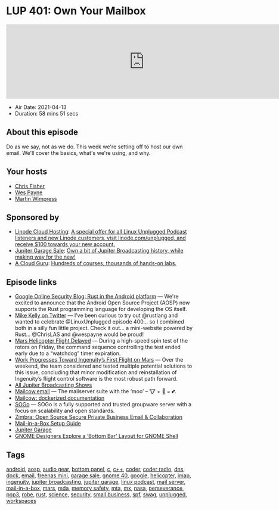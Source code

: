 # LUP 401: Own Your Mailbox

<iframe src="https://player.fireside.fm/v2/RUkczH-V+dYpRzSAN?theme=dark" width="740" height="200" frameborder="0" scrolling="no"></iframe>

* Air Date: 2021-04-13
* Duration: 58 mins 51 secs

## About this episode

Do as we say, not as we do. This week we're setting off to host our own email. We'll cover the basics, what's we're using, and why.

## Your hosts
* [Chris Fisher](https://linuxunplugged.com/hosts/chrislas)
* [Wes Payne](https://linuxunplugged.com/hosts/wes)
* [Martin Wimpress](https://linuxunplugged.com/guests/martinwimpress)

## Sponsored by

  * [Linode Cloud Hosting](https://linode.com/unplugged): [A special offer for all Linux Unplugged Podcast listeners and new Linode customers, visit linode.com/unplugged, and receive $100 towards your new account. ](https://linode.com/unplugged)
  * [Jupiter Garage Sale](http://jupitergarage.com/): [Own a bit of Jupiter Broadcasting history, while making way for the new! ](http://jupitergarage.com/)
  * [A Cloud Guru](https://acloudguru.com): [Hundreds of courses, thousands of hands-on labs.](https://acloudguru.com)



## Episode links

  * [Google Online Security Blog: Rust in the Android platform](https://security.googleblog.com/2021/04/rust-in-android-platform.html "Google Online Security Blog: Rust in the Android platform") — We're excited to announce that the Android Open Source Project (AOSP) now supports the Rust programming language for developing the OS itself.
  * [Mike Kelly on Twitter](https://twitter.com/mikecodemonkey/status/1378533552392929281 "Mike Kelly on Twitter") — I’ve been curious to try out @rustlang and wanted to celebrate @LinuxUnplugged episode 400… so I combined both in a silly fun little project. Check it out… a mini-website powered by Rust… @ChrisLAS and @wespayne would be proud!
  * [Mars Helicopter Flight Delayed](https://mars.nasa.gov/technology/helicopter/status/291/mars-helicopter-flight-delayed-to-no-earlier-than-april-14/ "Mars Helicopter Flight Delayed") — During a high-speed spin test of the rotors on Friday, the command sequence controlling the test ended early due to a “watchdog” timer expiration.
  * [Work Progresses Toward Ingenuity’s First Flight on Mars](https://mars.nasa.gov/technology/helicopter/status/290/work-progresses-toward-ingenuity-s-first-flight-on-mars/ "Work Progresses Toward Ingenuity’s First Flight on Mars") — Over the weekend, the team considered and tested multiple potential solutions to this issue, concluding that minor modification and reinstallation of Ingenuity’s flight control software is the most robust path forward.
  * [All Jupiter Broadcasting Shows](https://feed.jupiter.zone/allshows "All Jupiter Broadcasting Shows")
  * [Mailcow.email](https://mailcow.email/ "Mailcow.email") — The mailserver suite with the ‘moo’ – 🐮 + 🐋 = 💕.
  * [Mailcow: dockerized documentation](https://mailcow.github.io/mailcow-dockerized-docs/ "Mailcow: dockerized documentation")
  * [SOGo](https://www.sogo.nu/ "SOGo") — SOGo is a fully supported and trusted groupware server with a focus on scalability and open standards.
  * [Zimbra: Open Source Secure Private Business Email & Collaboration](https://www.zimbra.com/ "Zimbra: Open Source Secure Private Business Email & Collaboration")
  * [Mail-in-a-Box Setup Guide](https://mailinabox.email/guide.html "Mail-in-a-Box Setup Guide")
  * [Jupiter Garage](https://www.jupitergarage.com/ "Jupiter Garage")
  * [GNOME Designers Explore a ‘Bottom Bar’ Layout for GNOME Shell](https://www.omgubuntu.co.uk/2021/04/new-gnome-shell-mockups-explore-a-bottom-bar-layout "GNOME Designers Explore a ‘Bottom Bar’ Layout for GNOME Shell")



## Tags

[android](https://linuxunplugged.com/tags/android), [aosp](https://linuxunplugged.com/tags/aosp), [audio gear](https://linuxunplugged.com/tags/audio%20gear), [bottom panel](https://linuxunplugged.com/tags/bottom%20panel), [c](https://linuxunplugged.com/tags/c), [c++](https://linuxunplugged.com/tags/c++), [coder](https://linuxunplugged.com/tags/coder), [coder radio](https://linuxunplugged.com/tags/coder%20radio), [dns](https://linuxunplugged.com/tags/dns), [dock](https://linuxunplugged.com/tags/dock), [email](https://linuxunplugged.com/tags/email), [freenas mini](https://linuxunplugged.com/tags/freenas%20mini), [garage sale](https://linuxunplugged.com/tags/garage%20sale), [gnome 40](https://linuxunplugged.com/tags/gnome%2040), [google](https://linuxunplugged.com/tags/google), [helicopter](https://linuxunplugged.com/tags/helicopter), [imap](https://linuxunplugged.com/tags/imap), [ingenuity](https://linuxunplugged.com/tags/ingenuity), [jupiter broadcasting](https://linuxunplugged.com/tags/jupiter%20broadcasting), [jupiter garage](https://linuxunplugged.com/tags/jupiter%20garage), [linux podcast](https://linuxunplugged.com/tags/linux%20podcast), [mail server](https://linuxunplugged.com/tags/mail%20server), [mail-in-a-box](https://linuxunplugged.com/tags/mail-in-a-box), [mars](https://linuxunplugged.com/tags/mars), [mda](https://linuxunplugged.com/tags/mda), [memory safety](https://linuxunplugged.com/tags/memory%20safety), [mta](https://linuxunplugged.com/tags/mta), [mx](https://linuxunplugged.com/tags/mx), [nasa](https://linuxunplugged.com/tags/nasa), [perseverance](https://linuxunplugged.com/tags/perseverance), [pop3](https://linuxunplugged.com/tags/pop3), [robe](https://linuxunplugged.com/tags/robe), [rust](https://linuxunplugged.com/tags/rust), [science](https://linuxunplugged.com/tags/science), [security](https://linuxunplugged.com/tags/security), [small business](https://linuxunplugged.com/tags/small%20business), [spf](https://linuxunplugged.com/tags/spf), [swag](https://linuxunplugged.com/tags/swag), [unplugged](https://linuxunplugged.com/tags/unplugged), [workspaces](https://linuxunplugged.com/tags/workspaces)